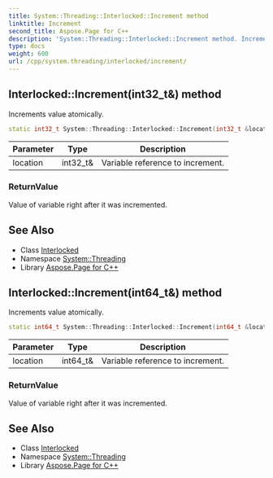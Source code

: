 ```yaml
---
title: System::Threading::Interlocked::Increment method
linktitle: Increment
second_title: Aspose.Page for C++
description: 'System::Threading::Interlocked::Increment method. Increments value atomically in C++.'
type: docs
weight: 600
url: /cpp/system.threading/interlocked/increment/
---
```

## Interlocked::Increment(int32_t\&) method


Increments value atomically.

```cpp
static int32_t System::Threading::Interlocked::Increment(int32_t &location)
```


| Parameter | Type | Description |
| --- | --- | --- |
| location | int32_t\& | Variable reference to increment. |

### ReturnValue

Value of variable right after it was incremented.

## See Also

* Class [Interlocked](../)
* Namespace [System::Threading](../../)
* Library [Aspose.Page for C++](../../../)
## Interlocked::Increment(int64_t\&) method


Increments value atomically.

```cpp
static int64_t System::Threading::Interlocked::Increment(int64_t &location)
```


| Parameter | Type | Description |
| --- | --- | --- |
| location | int64_t\& | Variable reference to increment. |

### ReturnValue

Value of variable right after it was incremented.

## See Also

* Class [Interlocked](../)
* Namespace [System::Threading](../../)
* Library [Aspose.Page for C++](../../../)
